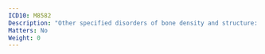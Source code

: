 ```yaml
---
ICD10: M8582
Description: "Other specified disorders of bone density and structure: Upper arm"
Matters: No
Weight: 0
---
```

